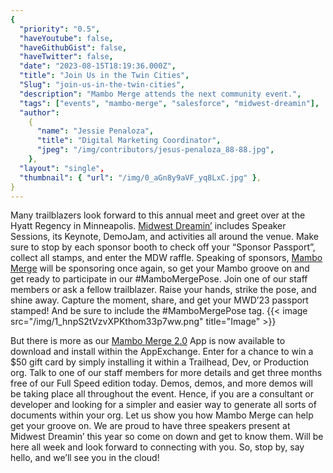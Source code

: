 ```yaml
---
{
  "priority": "0.5",
  "haveYoutube": false,
  "haveGithubGist": false,
  "haveTwitter": false,
  "date": "2023-08-15T18:19:36.000Z",
  "title": "Join Us in the Twin Cities",
  "Slug": "join-us-in-the-twin-cities",
  "description": "Mambo Merge attends the next community event.",
  "tags": ["events", "mambo-merge", "salesforce", "midwest-dreamin"],
  "author":
    {
      "name": "Jessie Penaloza",
      "title": "Digital Marketing Coordinator",
      "jpeg": "/img/contributors/jesus-penaloza_88-88.jpg",
    },
  "layout": "single",
  "thumbnail": { "url": "/img/0_aGn8y9aVF_yq8LxC.jpg" },
}
---
```


Many trailblazers look forward to this annual meet and greet over at the Hyatt Regency in Minneapolis. [Midwest Dreamin’](https://www.midwestdreamin.com/) includes Speaker Sessions, its Keynote, DemoJam, and activities all around the venue. Make sure to stop by each sponsor booth to check off your “Sponsor Passport”, collect all stamps, and enter the MDW raffle.
Speaking of sponsors, [Mambo Merge](https://www.mambomerge.com/) will be sponsoring once again, so get your Mambo groove on and get ready to participate in our #MamboMergePose. Join one of our staff members or ask a fellow trailblazer. Raise your hands, strike the pose, and shine away. Capture the moment, share, and get your MWD’23 passport stamped! And be sure to include the #MamboMergePose tag.
{{< image src="/img/1_hnpS2tVzvXPKthom33p7ww.png" title="Image" >}}

But there is more as our [Mambo Merge 2.0](https://appexchange.salesforce.com/appxListingDetail?listingId=a0N3u00000MBinOEAT) App is now available to download and install within the AppExchange. Enter for a chance to win a $50 gift card by simply installing it within a Trailhead, Dev, or Production org. Talk to one of our staff members for more details and get three months free of our Full Speed edition today.
Demos, demos, and more demos will be taking place all throughout the event. Hence, if you are a consultant or developer and looking for a simpler and easier way to generate all sorts of documents within your org. Let us show you how Mambo Merge can help get your groove on.
We are proud to have three speakers present at Midwest Dreamin’ this year so come on down and get to know them. Will be here all week and look forward to connecting with you.
So, stop by, say hello, and we’ll see you in the cloud!
